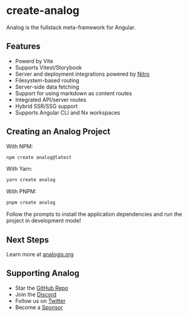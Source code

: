 # create-analog

Analog is the fullstack meta-framework for Angular.

## Features

- Powerd by Vite
- Supports Vitest/Storybook
- Server and deployment integrations powered by [Nitro](https://nitro.unjs.io)
- Filesystem-based routing
- Server-side data fetching
- Support for using markdown as content routes
- Integrated API/server routes
- Hybrid SSR/SSG support
- Supports Angular CLI and Nx workspaces

## Creating an Analog Project

With NPM:

```bash
npm create analog@latest
```

With Yarn:

```bash
yarn create analog
```

With PNPM:

```bash
pnpm create analog
```

Follow the prompts to install the application dependencies and run the project in development mode!

## Next Steps

Learn more at [analogjs.org](https://analogjs.org)

## Supporting Analog

- Star the [GitHub Repo](https://github.com/analogjs/analog)
- Join the [Discord](https://chat.analogjs.org)
- Follow us on [Twitter](https://twitter.com/analogjs)
- Become a [Sponsor](https://analogjs.org/docs/sponsoring)
